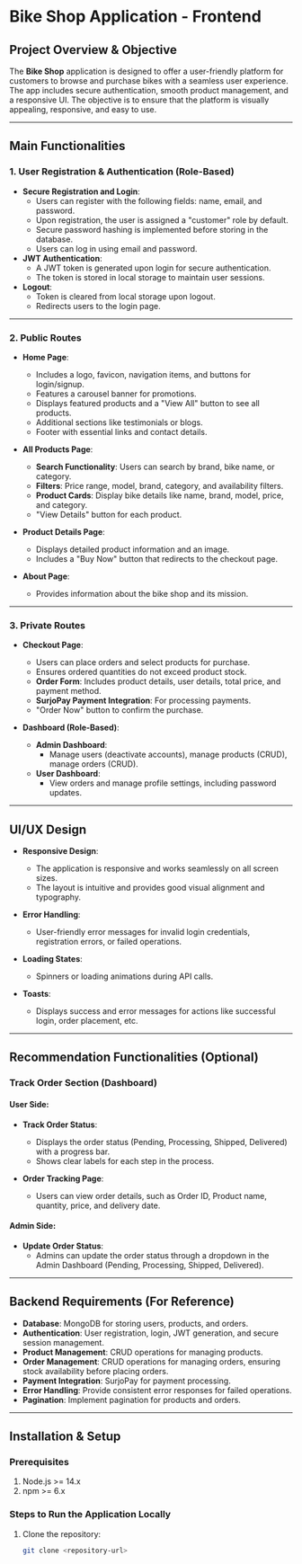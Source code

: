# Bike Shop Application - Frontend

## Project Overview & Objective

The **Bike Shop** application is designed to offer a user-friendly platform for customers to browse and purchase bikes with a seamless user experience. The app includes secure authentication, smooth product management, and a responsive UI. The objective is to ensure that the platform is visually appealing, responsive, and easy to use.

---

## Main Functionalities

### 1. **User Registration & Authentication (Role-Based)**

- **Secure Registration and Login**:
  - Users can register with the following fields: name, email, and password.
  - Upon registration, the user is assigned a "customer" role by default.
  - Secure password hashing is implemented before storing in the database.
  - Users can log in using email and password.
- **JWT Authentication**:
  - A JWT token is generated upon login for secure authentication.
  - The token is stored in local storage to maintain user sessions.
- **Logout**:
  - Token is cleared from local storage upon logout.
  - Redirects users to the login page.

---

### 2. **Public Routes**

- **Home Page**:

  - Includes a logo, favicon, navigation items, and buttons for login/signup.
  - Features a carousel banner for promotions.
  - Displays featured products and a "View All" button to see all products.
  - Additional sections like testimonials or blogs.
  - Footer with essential links and contact details.

- **All Products Page**:

  - **Search Functionality**: Users can search by brand, bike name, or category.
  - **Filters**: Price range, model, brand, category, and availability filters.
  - **Product Cards**: Display bike details like name, brand, model, price, and category.
  - "View Details" button for each product.

- **Product Details Page**:

  - Displays detailed product information and an image.
  - Includes a "Buy Now" button that redirects to the checkout page.

- **About Page**:
  - Provides information about the bike shop and its mission.

---

### 3. **Private Routes**

- **Checkout Page**:

  - Users can place orders and select products for purchase.
  - Ensures ordered quantities do not exceed product stock.
  - **Order Form**: Includes product details, user details, total price, and payment method.
  - **SurjoPay Payment Integration**: For processing payments.
  - "Order Now" button to confirm the purchase.

- **Dashboard (Role-Based)**:
  - **Admin Dashboard**:
    - Manage users (deactivate accounts), manage products (CRUD), manage orders (CRUD).
  - **User Dashboard**:
    - View orders and manage profile settings, including password updates.

---

## UI/UX Design

- **Responsive Design**:

  - The application is responsive and works seamlessly on all screen sizes.
  - The layout is intuitive and provides good visual alignment and typography.

- **Error Handling**:

  - User-friendly error messages for invalid login credentials, registration errors, or failed operations.

- **Loading States**:

  - Spinners or loading animations during API calls.

- **Toasts**:
  - Displays success and error messages for actions like successful login, order placement, etc.

---

## Recommendation Functionalities (Optional)

### **Track Order Section (Dashboard)**

#### **User Side**:

- **Track Order Status**:

  - Displays the order status (Pending, Processing, Shipped, Delivered) with a progress bar.
  - Shows clear labels for each step in the process.

- **Order Tracking Page**:
  - Users can view order details, such as Order ID, Product name, quantity, price, and delivery date.

#### **Admin Side**:

- **Update Order Status**:
  - Admins can update the order status through a dropdown in the Admin Dashboard (Pending, Processing, Shipped, Delivered).

---

## Backend Requirements (For Reference)

- **Database**: MongoDB for storing users, products, and orders.
- **Authentication**: User registration, login, JWT generation, and secure session management.
- **Product Management**: CRUD operations for managing products.
- **Order Management**: CRUD operations for managing orders, ensuring stock availability before placing orders.
- **Payment Integration**: SurjoPay for payment processing.
- **Error Handling**: Provide consistent error responses for failed operations.
- **Pagination**: Implement pagination for products and orders.

---

## Installation & Setup

### **Prerequisites**

1. Node.js >= 14.x
2. npm >= 6.x

### **Steps to Run the Application Locally**

1. Clone the repository:
   ```bash
   git clone <repository-url>
   ```
